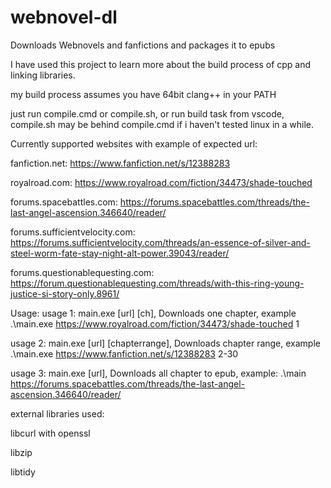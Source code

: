 # webnovel-dl

Downloads Webnovels and fanfictions and packages it to epubs

I have used this project to learn more about the build process of cpp and linking libraries.

my build process assumes you have 64bit clang++ in your PATH

just run compile.cmd or compile.sh, or run build task from vscode, compile.sh may be behind compile.cmd if i haven't tested linux in a while.


Currently supported websites with example of expected url:

fanfiction.net: https://www.fanfiction.net/s/12388283

royalroad.com: https://www.royalroad.com/fiction/34473/shade-touched

forums.spacebattles.com: https://forums.spacebattles.com/threads/the-last-angel-ascension.346640/reader/

forums.sufficientvelocity.com: https://forums.sufficientvelocity.com/threads/an-essence-of-silver-and-steel-worm-fate-stay-night-alt-power.39043/reader/

forums.questionablequesting.com: https://forum.questionablequesting.com/threads/with-this-ring-young-justice-si-story-only.8961/



Usage:
usage 1: main.exe [url] [ch], Downloads one chapter, example .\main.exe https://www.royalroad.com/fiction/34473/shade-touched 1

usage 2: main.exe [url] [chapterrange], Downloads chapter range, example .\main.exe https://www.fanfiction.net/s/12388283 2-30

usage 3: main.exe [url], Downloads all chapter to epub, example: .\main https://forums.spacebattles.com/threads/the-last-angel-ascension.346640/reader/



external libraries used:

libcurl with openssl

libzip

libtidy

